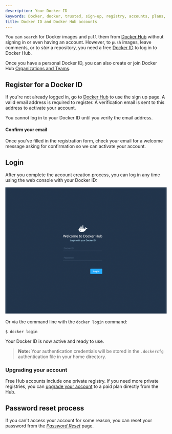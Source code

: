 ```yaml
---
description: Your Docker ID
keywords: Docker, docker, trusted, sign-up, registry, accounts, plans, Dockerfile, Docker Hub, docs, documentation
title: Docker ID and Docker Hub accounts
---
```


You can `search` for Docker images and `pull` them from [Docker
Hub](https://hub.docker.com) without signing in or even having an account.
However, to `push` images, leave comments, or to *star* a repository, you need a
free [Docker ID](https://hub.docker.com) to log in to Docker Hub.

Once you have a personal Docker ID, you can also create or join
Docker Hub [Organizations and Teams](orgs.md).

## Register for a Docker ID

If you're not already logged in, go to [Docker Hub](https://hub.docker.com) to
use the sign up page. A valid email address is required to register. A
verification email is sent to this address to activate your account.

You cannot log in to your Docker ID until you verify the email address.

#### Confirm your email

Once you've filled in the registration form, check your email for a welcome
message asking for confirmation so we can activate your account.

## Login

After you complete the account creation process, you can log in any time using
the web console with your Docker ID:

![Login using the web console](images/login-web.png)

Or via the command line with the `docker login` command:

    $ docker login

Your Docker ID is now active and ready to use.

> **Note:**
> Your authentication credentials will be stored in the `.dockercfg`
> authentication file in your home directory.

### Upgrading your account

Free Hub accounts include one private registry. If you need more private
registries, you can [upgrade your
account](https://hub.docker.com/account/billing-plans/) to a paid plan directly
from the Hub.

## Password reset process

If you can't access your account for some reason, you can reset your password
from the [*Password Reset*](https://hub.docker.com/reset-password/)
page.